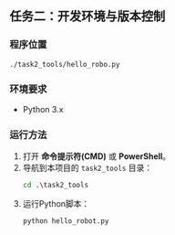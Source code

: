 ## 任务二：开发环境与版本控制

### 程序位置
`./task2_tools/hello_robo.py`

### 环境要求
*   Python 3.x

### 运行方法

1.  打开 **命令提示符(CMD)** 或 **PowerShell**。
2.  导航到本项目的 `task2_tools` 目录：
    ```cmd
    cd .\task2_tools
    ```
3.  运行Python脚本：
    ```cmd
    python hello_robot.py
    ```
   



